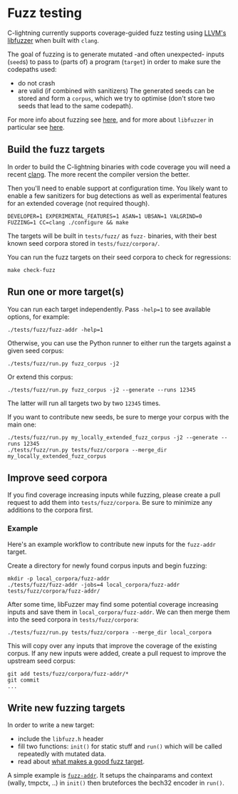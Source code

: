 # Fuzz testing

C-lightning currently supports coverage-guided fuzz testing using [LLVM's libfuzzer](https://www.llvm.org/docs/LibFuzzer.html)
when built with `clang`.

The goal of fuzzing is to generate mutated -and often unexpected- inputs (`seed`s) to pass
to (parts of) a program (`target`) in order to make sure the codepaths used:
- do not crash
- are valid (if combined with sanitizers)
The generated seeds can be stored and form a `corpus`, which we try to optimise (don't
store two seeds that lead to the same codepath).

For more info about fuzzing see [here](https://github.com/google/fuzzing/tree/master/docs),
and for more about `libfuzzer` in particular see [here](https://www.llvm.org/docs/LibFuzzer.html).


## Build the fuzz targets

In order to build the C-lightning binaries with code coverage you will need a recent
[clang](http://clang.llvm.org/). The more recent the compiler version the better.

Then you'll need to enable support at configuration time. You likely want to enable
a few sanitizers for bug detections as well as experimental features for an extended
coverage (not required though).

```
DEVELOPER=1 EXPERIMENTAL_FEATURES=1 ASAN=1 UBSAN=1 VALGRIND=0 FUZZING=1 CC=clang ./configure && make
```

The targets will be built in `tests/fuzz/` as `fuzz-` binaries, with their best
known seed corpora stored in `tests/fuzz/corpora/`.

You can run the fuzz targets on their seed corpora to check for regressions:

```
make check-fuzz
```


## Run one or more target(s)

You can run each target independently. Pass `-help=1` to see available options, for
example:
```
./tests/fuzz/fuzz-addr -help=1
```

Otherwise, you can use the Python runner to either run the targets against a given seed
corpus:
```
./tests/fuzz/run.py fuzz_corpus -j2
```
Or extend this corpus:
```
./tests/fuzz/run.py fuzz_corpus -j2 --generate --runs 12345
```

The latter will run all targets two by two `12345` times.

If you want to contribute new seeds, be sure to merge your corpus with the main one:
```
./tests/fuzz/run.py my_locally_extended_fuzz_corpus -j2 --generate --runs 12345
./tests/fuzz/run.py tests/fuzz/corpora --merge_dir my_locally_extended_fuzz_corpus
```


## Improve seed corpora

If you find coverage increasing inputs while fuzzing, please create a pull
request to add them into `tests/fuzz/corpora`. Be sure to minimize any additions
to the corpora first.

### Example

Here's an example workflow to contribute new inputs for the `fuzz-addr` target.

Create a directory for newly found corpus inputs and begin fuzzing:

```shell
mkdir -p local_corpora/fuzz-addr
./tests/fuzz/fuzz-addr -jobs=4 local_corpora/fuzz-addr tests/fuzz/corpora/fuzz-addr/
```

After some time, libFuzzer may find some potential coverage increasing inputs
and save them in `local_corpora/fuzz-addr`. We can then merge them into the seed
corpora in `tests/fuzz/corpora`:

```shell
./tests/fuzz/run.py tests/fuzz/corpora --merge_dir local_corpora
```

This will copy over any inputs that improve the coverage of the existing corpus.
If any new inputs were added, create a pull request to improve the upstream seed
corpus:

```shell
git add tests/fuzz/corpora/fuzz-addr/*
git commit
...
```


## Write new fuzzing targets

In order to write a new target:
 - include the `libfuzz.h` header
 - fill two functions: `init()` for static stuff and `run()` which will be called
     repeatedly with mutated data.
 - read about [what makes a good fuzz target](https://github.com/google/fuzzing/blob/master/docs/good-fuzz-target.md).

A simple example is [`fuzz-addr`][fuzz-addr]. It setups the
chainparams and context (wally, tmpctx, ..) in `init()` then
bruteforces the bech32 encoder in `run()`.

[fuzz-addr]: https://github.com/ElementsProject/lightning/blob/master/tests/fuzz/fuzz-addr.c
